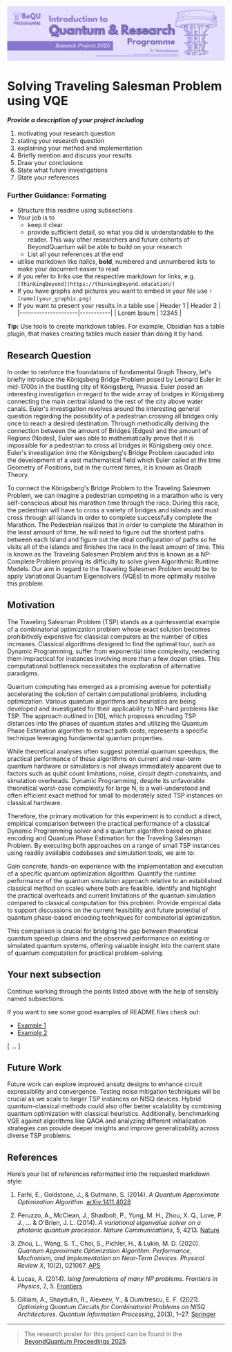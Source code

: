 ![BeyondQuantum Banner for Research Projects](../BeyondQuantum_Banner_Research_Projects_2025.png)

# Solving Traveling Salesman Problem using VQE

***Provide a description of your project including*** 

1. motivating your research question
2. stating your research question
3. explaining your method and implementation
4. Briefly mention and discuss your results
5. Draw your conclusions
6. State what future investigations 
7. State your references 

### Further Guidance: Formating
- Structure this readme using subsections
- Your job is to 
    - keep it clear
    - provide sufficient detail, so what you did is understandable to the reader. This way other researchers and future cohorts of BeyondQuantum will be able to build on your research
    - List all your references at the end
- utilise markdown like *italics*, **bold**, numbered and unnumbered lists to make your document easier to read
- if you refer to links use the respective markdown for links, e.g. `[ThinkingBeyond](https://thinkingbeyond.education/)`
- If you have graphs and pictures you want to embed in your file use `![name](your_graphic.png)`
- If you want to present your results in a table use
    | Header 1            | Header 2  |
    |---------------------|-----------|
    | Lorem Ipsum         | 12345     |

**Tip:** Use tools to create markdown tables. For example, Obsidian has a table plugin, that makes creating tables much easier than doing it by hand.

## Research Question

In order to reinforce the foundations of fundamental Graph Theory, let's briefly introduce the Königsberg Bridge Problem posed by Leonard Euler in mid-1700s in the bustling city of Königsberg, Prussia. Euler posed an interesting investigation in regard to the wide array of bridges in Königsberg connecting the main central island to the rest of the city above water canals. Euler's investigation revolves around the interesting general question regarding the possibility of a pedestrian crossing all bridges only once to reach a desired destination. Through methodically deriving the connection between the amount of Bridges (Edges) and the amount of Regions (Nodes), Euler was able to mathematically prove that it is impossible for a pedestrian to cross all bridges in Königsberg only once. Euler's investigation into the Königsberg's Bridge Problem cascaded into the development of a vast mathematical field which Euler called at the time Geometry of Positions, but in the current times, it is known as Graph Theory. 

To connect the Königsberg's Bridge Problem to the Traveling Salesmen Problem, we can imagine a pedestrian competing in a marathon who is very self-conscious about his marathon time through the race. During this race, the pedestrian will have to cross a variety of bridges and islands and must cross through all islands in order to complete successfully complete the Marathon. The Pedestrian realizes that in order to complete the Marathon in the least amount of time, he will need to figure out the shortest paths between each Island and figure out the ideal configuration of paths so he visits all of the islands and finishes the race in the least amount of time. This is known as the Traveling Salesmen Problem and this is known as a NP-Complete Problem proving its difficulty to solve given Algorithmic Runtime Models. Our aim in regard to the Traveling Salesmen Problem would be to apply Variational Quantum Eigensolvers (VQEs) to more optimally resolve this problem.

## Motivation

The Traveling Salesman Problem (TSP) stands as a quintessential example of a combinatorial optimization problem whose exact solution becomes prohibitively expensive for classical computers as the number of cities increases. Classical algorithms designed to find the optimal tour, such as Dynamic Programming, suffer from exponential time complexity, rendering them impractical for instances involving more than a few dozen cities. This computational bottleneck necessitates the exploration of alternative paradigms.

Quantum computing has emerged as a promising avenue for potentially accelerating the solution of certain computational problems, including optimization. Various quantum algorithms and heuristics are being developed and investigated for their applicability to NP-hard problems like TSP. The approach outlined in [10], which proposes encoding TSP distances into the phases of quantum states and utilizing the Quantum Phase Estimation algorithm to extract path costs, represents a specific technique leveraging fundamental quantum properties.

While theoretical analyses often suggest potential quantum speedups, the practical performance of these algorithms on current and near-term quantum hardware or simulators is not always immediately apparent due to factors such as qubit count limitations, noise, circuit depth constraints, and simulation overheads. Dynamic Programming, despite its unfavorable theoretical worst-case complexity for large N, is a well-understood and often efficient exact method for small to moderately sized TSP instances on classical hardware.

Therefore, the primary motivation for this experiment is to conduct a direct, empirical comparison between the practical performance of a classical Dynamic Programming solver and a quantum algorithm based on phase encoding and Quantum Phase Estimation for the Traveling Salesman Problem. By executing both approaches on a range of small TSP instances using readily available codebases and simulation tools, we aim to:

Gain concrete, hands-on experience with the implementation and execution of a specific quantum optimization algorithm.
Quantify the runtime performance of the quantum simulation approach relative to an established classical method on scales where both are feasible.
Identify and highlight the practical overheads and current limitations of the quantum simulation compared to classical computation for this problem.
Provide empirical data to support discussions on the current feasibility and future potential of quantum phase-based encoding techniques for combinatorial optimization.

This comparison is crucial for bridging the gap between theoretical quantum speedup claims and the observed performance on existing or simulated quantum systems, offering valuable insight into the current state of quantum computation for practical problem-solving.

## Your next subsection

Continue working through the points listed above with the help of sensibly named subsections. 

If you want to see some good examples of README files check out:
- [Example 1](https://github.com/ThinkingBeyond/BeyondAI-2024/blob/main/warenya-loulia/README.md)
- [Example 2](https://github.com/ThinkingBeyond/BeyondAI-2024/blob/main/shaana-karuna/README.md)

[ ... ]

## Future Work

Future work can explore improved ansatz designs to enhance circuit expressibility and convergence. Testing noise mitigation techniques will be crucial as we scale to larger TSP instances on NISQ devices. Hybrid quantum-classical methods could also offer better scalability by combining quantum optimization with classical heuristics. Additionally, benchmarking VQE against algorithms like QAOA and analyzing different initialization strategies can provide deeper insights and improve generalizability across diverse TSP problems.

## References

Here’s your list of references reformatted into the requested markdown style:

1. Farhi, E., Goldstone, J., & Gutmann, S. (2014). *A Quantum Approximate Optimization Algorithm*. [arXiv:1411.4028](https://arxiv.org/abs/1411.4028)

2. Peruzzo, A., McClean, J., Shadbolt, P., Yung, M. H., Zhou, X. Q., Love, P. J., ... & O'Brien, J. L. (2014). *A variational eigenvalue solver on a photonic quantum processor*. *Nature Communications*, 5, 4213. [Nature](https://www.nature.com/articles/ncomms5213)

3. Zhou, L., Wang, S. T., Choi, S., Pichler, H., & Lukin, M. D. (2020). *Quantum Approximate Optimization Algorithm: Performance, Mechanism, and Implementation on Near-Term Devices*. *Physical Review X*, 10(2), 021067. [APS](https://journals.aps.org/prx/abstract/10.1103/PhysRevX.10.021067)

4. Lucas, A. (2014). *Ising formulations of many NP problems*. *Frontiers in Physics*, 2, 5. [Frontiers](https://www.frontiersin.org/articles/10.3389/fphy.2014.00005/full)

5. Gilliam, A., Shaydulin, R., Alexeev, Y., & Dumitrescu, E. F. (2021). *Optimizing Quantum Circuits for Combinatorial Problems on NISQ Architectures*. *Quantum Information Processing*, 20(3), 1–27. [Springer](https://link.springer.com/article/10.1007/s11128-020-02961-1)

---

> The research poster for this project can be found in the [BeyondQuantum Proceedings 2025](https://thinkingbeyond.education/beyondquantum_proceedings_2025/).

